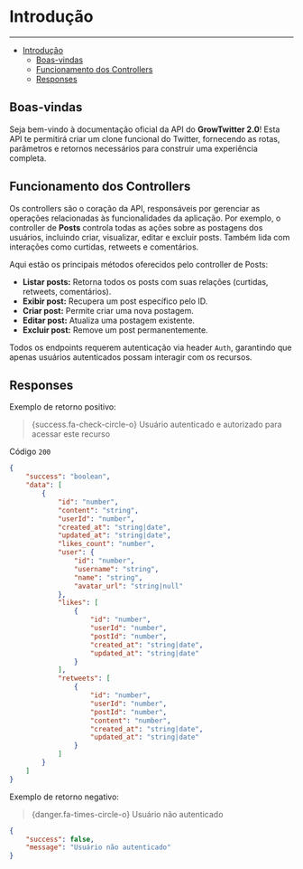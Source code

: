 # Introdução

---

- [Introdução](#introdução)
  - [Boas-vindas](#boas-vindas)
  - [Funcionamento dos Controllers](#funcionamento-dos-controllers)
  - [Responses](#responses)

<a name="boas-vindas"></a>

## Boas-vindas

Seja bem-vindo à documentação oficial da API do **GrowTwitter 2.0**! Esta API te permitirá criar um clone funcional do Twitter, fornecendo as rotas, parâmetros e retornos necessários para construir uma experiência completa.

<a name="funcionamento-controllers"></a>

## Funcionamento dos Controllers

Os controllers são o coração da API, responsáveis por gerenciar as operações relacionadas às funcionalidades da aplicação. Por exemplo, o controller de **Posts** controla todas as ações sobre as postagens dos usuários, incluindo criar, visualizar, editar e excluir posts. Também lida com interações como curtidas, retweets e comentários.

Aqui estão os principais métodos oferecidos pelo controller de Posts:

-   **Listar posts:** Retorna todos os posts com suas relações (curtidas, retweets, comentários).
-   **Exibir post:** Recupera um post específico pelo ID.
-   **Criar post:** Permite criar uma nova postagem.
-   **Editar post:** Atualiza uma postagem existente.
-   **Excluir post:** Remove um post permanentemente.

Todos os endpoints requerem autenticação via header `Auth`, garantindo que apenas usuários autenticados possam interagir com os recursos.

<a name="responses"></a>

## Responses

Exemplo de retorno positivo:

> {success.fa-check-circle-o} Usuário autenticado e autorizado para acessar este recurso

Código `200`

```json
{
    "success": "boolean",
    "data": [
        {
            "id": "number",
            "content": "string",
            "userId": "number",
            "created_at": "string|date",
            "updated_at": "string|date",
            "likes_count": "number",
            "user": {
                "id": "number",
                "username": "string",
                "name": "string",
                "avatar_url": "string|null"
            },
            "likes": [
                {
                    "id": "number",
                    "userId": "number",
                    "postId": "number",
                    "created_at": "string|date",
                    "updated_at": "string|date"
                }
            ],
            "retweets": [
                {
                    "id": "number",
                    "userId": "number",
                    "postId": "number",
                    "content": "number",
                    "created_at": "string|date",
                    "updated_at": "string|date"
                }
            ]
        }
    ]
}
```

Exemplo de retorno negativo:

> {danger.fa-times-circle-o} Usuário não autenticado

```json
{
    "success": false,
    "message": "Usuário não autenticado"
}
```
